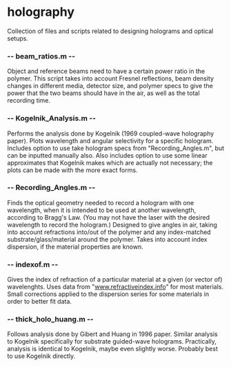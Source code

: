 # holography
Collection of files and scripts related to designing holograms and optical setups.

### -- beam_ratios.m --

Object and reference beams need to have a certain power ratio in the polymer. This script takes into account Fresnel reflections, beam density changes in different media, detector size, and polymer specs to give the power that the two beams should have in the air, as well as the total recording time.


### -- Kogelnik_Analysis.m --

Performs the analysis done by Kogelnik (1969 coupled-wave holography paper). Plots wavelength and angular selectivity for a specific hologram. Includes option to use take hologram specs from "Recording_Angles.m", but can be inputted manually also. Also includes option to use some linear approximates that Kogelnik makes which are actually not necessary; the plots can be made with the more exact forms.


### -- Recording_Angles.m --

Finds the optical geometry needed to record a hologram with one wavelength, when it is intended to be used at another wavelength, according to Bragg's Law. (You may not have the laser with the desired wavelength to record the hologram.) Designed to give angles in air, taking into account refractions into/out of the polymer and any index-matched substrate/glass/material around the polymer. Takes into account index dispersion, if the material properties are known.


### -- indexof.m --

Gives the index of refraction of a particular material at a given (or vector of) wavelenghts. Uses data from "www.refractiveindex.info" for most materials. Small corrections applied to the dispersion series for some materials in order to better fit data.


### -- thick_holo_huang.m --

Follows analysis done by Gibert and Huang in 1996 paper. Similar analysis to Kogelnik specifically for substrate guided-wave holograms. Practically, analysis is identical to Kogelnik, maybe even slightly worse. Probably best to use Kogelnik directly.
